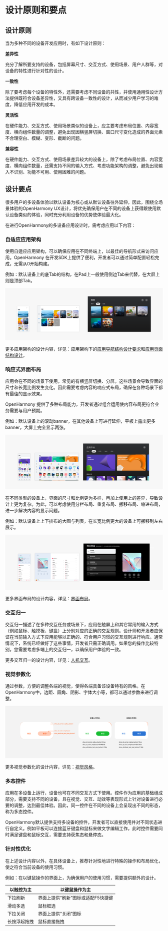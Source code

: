 # 设计原则和要点

## 设计原则

当为多种不同的设备开发应用时，有如下设计原则：

**差异性**

充分了解所要支持的设备，包括屏幕尺寸、交互方式、使用场景、用户人群等，对设备的特性进行针对性的设计。

**一致性**

除了要考虑每个设备的特性外，还需要考虑不同设备的共性，并使用通用性设计方法提供既符合设备差异性，又具有跨设备一致性的设计，从而减少用户学习的难度，降低应用开发的成本。

**灵活性**

在硬件能力、交互方式、使用场景类似的设备上，应主要考虑布局位置、内容宽度、横向组件数量的调整，避免出现因横竖屏切换、窗口尺寸变化造成的界面元素不合理空白、模糊、变形、截断的问题。

**兼容性**

在硬件能力、交互方式、使用场景差异较大的设备上，除了考虑布局位置、内容宽度、横向组件数量，还需支持不同的输入方式、考虑功能架构的调整，避免出现输入不识别、功能不可用、使用困难的问题。

## 设计要点

很多用户的多设备体验以默认设备为核心或从默认设备往外延伸，因此，围绕全场景体验的OpenHarmony UX设计，将优先确保用户在不同的设备上获得跟使用默认设备类似的体验，同时充分利用设备的优势使体验最大化。

在进行OpenHarmony的多设备应用设计时，需考虑应用以下内容：

### 自适应应用架构

使用自适应应用架构，可以确保应用在不同终端上，以最佳的导航形式来访问应用。OpenHarmony 在开发SDK上提供了便利，开发者可以通过简单配置轻松完成，无需从0开始构建。

例如：默认设备上的底Tab的结构，在Pad上一般使用侧边Tab来代替，在大屏上则是顶部Tab。

![一多-1-1](figures/一多-1-1.png)

更多应用架构的设计内容，详见：应用架构下的[应用导航结构设计要求](navigation-design.md)和[应用页面结构设计](page-design.md)。

### 响应式界面布局

应用会在不同的场景下使用，常见的有横竖屏切换、分屏。这些场景会导致界面的尺寸和长宽比例发生变化。因此需要考虑内容的响应式布局，确保在各种场景下都有最佳的显示效果。

OpenHarmony 提供了多种布局能力，开发者通过组合运用使内容布局更符合业务需要与用户预期。

例如：默认设备上的滚动banner，在其他设备上可进行延伸，平板上露出更多banner，大屏上完全显示两张。

![一多-概述-界面布局-banner例图](figures/一多-概述-界面布局-banner例图.png)

在不同类型的设备上，界面的尺寸和比例更为多样，再加上使用上的差异，导致设计上更为复杂。为此，可以考虑使用分栏布局、重复布局、挪移布局、缩进布局，进一步解决内容的显示问题。

例如：默认设备上上下排布的大图与列表，在长宽比例更大的设备上可挪移到左右展示。

![概述-界面布局-歌单详情高保真](figures/概述-界面布局-歌单详情高保真.png)

更多界面布局的设计内容，详见：[界面布局](interface-layout-design-intro.md)。

### 交互归一

交互归一描述了在多种交互任务或场景下，应用在触屏上和其它常用的输入方式（例如鼠标、触摸板、键盘）上分别对应的正确的交互规则。设计师和开发者应保证在当前输入方式下应用能够以正确的、符合用户习惯的交互规则进行响应。通常情况下，系统已经做好了这些事情，开发者只需正确调用。如果您的操作比较特别，您需要考虑多端上的交互归一，以确保用户体验的一致。

更多交互归一的设计内容，详见：[人机交互](interaction-basics.md)。

### 视觉参数化

通过参数，方便的调整各端的视觉，使得各端具备该设备特有的风格。在OpenHarmony中，边距、圆角、阴影、字体大小等，都可以通过参数来进行调整。

![画板copy](figures/画板copy.png)

更多视觉参数化的设计内容，详见：[视觉风格](visual-basics.md)。

### 多态控件

应用在多设备上运行，设备也可在不同交互方式下使用。控件作为应用的基础组成部分，需要支持不同的设备，且在视觉、交互、动效等表现形式上针对设备进行必要的调整，达到最佳体验。因此，同一控件在不同的设备上会呈现出不同的形态，称为多态控件。

OpenHarmony默认提供支持多设备的控件，开发者可以直接使用并对不同状态进行自定义。例如平板可以连接蓝牙键盘和鼠标来做文字编辑工作，此时控件需要同时满足键盘和鼠标交互，需要支持获焦态和悬停态。

### 针对性优化

在上述设计内容以外，在具体设备上，推荐针对性地进行特殊的操作和布局优化，使之符合当前设备的使用习惯。

例如：在以键鼠操作的界面上，为确保用户的使用习惯，需要提供额外的设计。

| **以触控为主** | **以键鼠操作为主** |
| -------- | -------- |
| 下拉刷新 | 界面上提供“刷新”图标或适配F5快捷键 |
| 滑动多选 | 鼠标框选 |
| 下拉关闭 | 界面上提供“关闭”图标 |
| 长按浮起拖拽 | 鼠标直接拖拽 |
